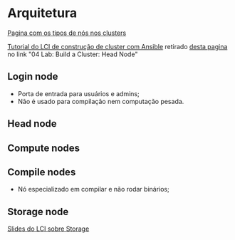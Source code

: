 # Arquitetura

[Pagina com os tipos de nós nos clusters](https://curc.readthedocs.io/en/latest/compute/node-types.html)

[Tutorial do LCI de construção de cluster com Ansible](https://drive.google.com/file/d/12iRa6WO7O6mdvy3QZsG4IpGYJgMajmQi/view)
retirado [desta pagina](https://linuxclustersinstitute.org/2023-lci-introductory-workshop/workshop-schedule/) no link "04 Lab: Build a Cluster: Head Node"

## Login node
* Porta de entrada para usuários e admins;
* Não é usado para compilação nem computação pesada.


## Head node

## Compute nodes

## Compile nodes
* Nó especializado em compilar e não rodar binários;

## Storage node

[Slides do LCI sobre Storage](https://docs.google.com/presentation/d/10lAk-Q3zQympavKkEBcea-DiAoV_YPNT/edit)
